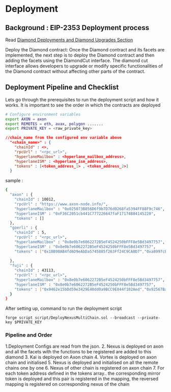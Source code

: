 # Deployment
## Background : EIP-2353 Deployment process
Read [Diamond Deployments and Diamond Upgrades Section](https://eip2535diamonds.substack.com/p/introduction-to-the-diamond-standard)

Deploy the Diamond contract: Once the Diamond contract and its facets are implemented, the next step is to deploy the Diamond contract and then adding the facets using the DiamondCut interface.
The diamond cut interface allows developers to upgrade or modify specific functionalities of the Diamond contract without affecting other parts of the contract.


## Deployment Pipeline and Checklist
Lets go through the prerequisites to run the deployment script and how it works. It is important to see the order in which the contracts are deployed


```bash
# Configure environment variables
export AXON = axon
export REMOTES = eth, avax, polygon .......
export PRIVATE_KEY = <raw_private_key>
```

```json
//chain_name from the configured env variable above
  "<chain_name>" : {
    "chainId" : <>,
    "rpcUrl" : "<rpc_url>",
    "hyperlaneMailbox" : <hyperlane_mailbox_address>,
    "hyperlaneISM" : <hyperlane_ism_address>,
    "tokens" : [<token_address_1> , <token_address_2>]
  }
```
sample :
```bash
{
  "axon" : {
    "chainId" : 10012,
    "rpcUrl" : "https://www.axon-node.info/",
    "hyperlaneMailbox" : "0x025073B856D6f9b7D76d0268fa5394FF88F9c746",
    "hyperlaneISM" : "0xF36C2051cb441C777226647faF17174B84145220",
    "tokens" : []
  },
  "goerli" : {
    "chainId" : 5,
    "rpcUrl" : "<rpc_url>",
    "hyperlaneMailbox" : "0x8e0b7e6062272B5eF4524250bFFF8e5Bd3497757",
    "hyperlaneISM" : "0x8e0b7e6062272B5eF4524250bFFF8e5Bd3497757",
    "tokens" : ["0x18B98AB4fd6D9eAbDa5745885f263Ff24C9CA0D7","0xa8997cBA97c40a9242892722701E15652E5Ba408"]
    
  },
  "fuji" : {
    "chainId" : 43113,
    "rpcUrl" : "<rpc_url>",
    "hyperlaneMailbox" : "0x8e0b7e6062272B5eF4524250bFFF8e5Bd3497757",
    "hyperlaneISM" : "0x8e0b7e6062272B5eF4524250bFFF8e5Bd3497757",
    "tokens" : ["0x9462e15bDd59e3429E40dd0a9BCC9E844f102Aed","0x92567BaCb78f7daecB33030605B74e121bA5894e"]
  }
}
```

After setting up, command to run the deployment script
```
forge script script/DeployNexusMultiChain.sol --broadcast --private-key $PRIVATE_KEY
```
### Pipeline and Order
1.Deployment Configs are read from the json.
2. Nexus is deployed on axon and all the facets with the functions to be registered are added to this diamond
3. Kai is deployed on Axon chain
4. Vortex is deployed on axon chain and initialised
5. Nexus is deployed and initialised on all the remote chains one by one
6. Nexus of other chain is registered on axon chain
7. For each token address defined in the tokens array.. the corresponding mirror token is deployed and this pair is registered in the mapping, the reversed mapping is registered on corresponding nexus of the chain


 